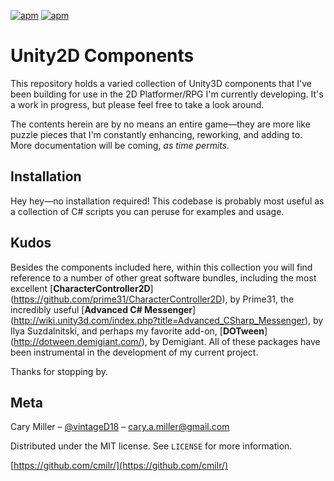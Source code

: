 [![apm](https://img.shields.io/apm/l/vim-mode.svg?maxAge=2592000?style=flat-square)](https://github.com/cmilr/Unity2D-Components/blob/master/LICENSE)
[![apm](https://img.shields.io/badge/Love-%3E%20Hate-ff69b4.svg?maxAge=2592000?style=flat-square)]()

# Unity2D Components

This repository holds a varied collection of Unity3D components that I've been building for use in the 2D Platformer/RPG I'm currently developing. It's a work in progress, but please feel free to take a look around.

The contents herein are by no means an entire game—they are more like puzzle pieces that I'm constantly enhancing, reworking, and adding to. More documentation will be coming, *as time permits.*

## Installation

Hey hey—no installation required! This codebase is probably most useful as a collection of C# scripts you can peruse for examples and usage.

## Kudos
Besides the components included here, within this collection you will find reference to a number of other great software bundles, including the most excellent [**CharacterController2D**] (https://github.com/prime31/CharacterController2D), by Prime31, the incredibly useful [**Advanced C# Messenger**] (http://wiki.unity3d.com/index.php?title=Advanced_CSharp_Messenger), by Ilya Suzdalnitski, and perhaps my favorite add-on, [**DOTween**] (http://dotween.demigiant.com/), by Demigiant. All of these packages have been instrumental in the development of my current project.

Thanks for stopping by.

## Meta

Cary Miller – [@vintageD18](https://twitter.com/vintageD18) – cary.a.miller@gmail.com

Distributed under the MIT license. See ``LICENSE`` for more information.

[https://github.com/cmilr/](https://github.com/cmilr/)
